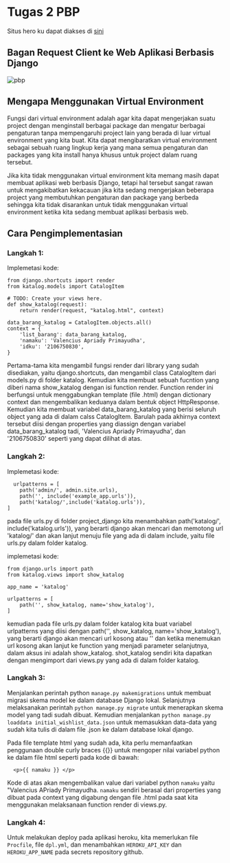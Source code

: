 # Tugas 2 PBP #

Situs hero ku dapat diakses di [sini](https://tugas2pbp-valencius.herokuapp.com/katalog/)

## Bagan Request Client ke Web Aplikasi Berbasis Django ##

![pbp](https://user-images.githubusercontent.com/112455892/190127974-7b02e92f-62e2-4ed2-b909-6bd2c194b01e.jpg)

## Mengapa Menggunakan Virtual Environment ##

Fungsi dari virtual environment adalah agar kita dapat mengerjakan suatu project dengan menginstall berbagai package dan mengatur berbagai pengaturan tanpa mempengaruhi project lain yang berada di luar virtual environment yang kita buat. Kita dapat mengibaratkan virtual environment sebagai sebuah ruang lingkup kerja yang mana semua pengaturan dan packages yang kita install hanya khusus untuk project dalam ruang tersebut. 

Jika kita tidak menggunakan virtual environment kita memang masih dapat membuat aplikasi web berbasis Django, tetapi hal tersebut sangat rawan untuk mengakibatkan kekacauan jika kita sedang mengerjakan beberapa project yang membutuhkan pengaturan dan package yang berbeda sehingga kita tidak disarankan untuk tidak menggunakan virtual environment ketika kita sedang membuat aplikasi berbasis web.

## Cara Pengimplementasian ##
### Langkah 1: ###
Implemetasi kode:
```
from django.shortcuts import render
from katalog.models import CatalogItem

# TODO: Create your views here.
def show_katalog(request):
    return render(request, "katalog.html", context)

data_barang_katalog = CatalogItem.objects.all()
context = {
    'list_barang': data_barang_katalog,
    'namaku': 'Valencius Apriady Primayudha',
    'idku': '2106750830',
}
```
Pertama-tama kita mengambil fungsi render dari library yang sudah disediakan, yaitu django.shortcuts, dan mengambil class CatalogItem dari models.py di folder katalog. Kemudian kita membuat sebuah fucntion yang diberi nama show_katalog dengan isi function render. Function render ini berfungsi untuk menggabungkan template (file .html) dengan dictionary context dan mengembalikan keduanya dalam bentuk object HttpResponse. Kemudian kita membuat variabel data_barang_katalog yang berisi seluruh object yang ada di dalam calss CatalogItem. Barulah pada akhirnya context tersebut diisi dengan properties yang diassign dengan variabel data_barang_katalog tadi, 'Valencius Apriady Primayudha', dan '2106750830' seperti yang dapat dilihat di atas.

### Langkah 2: ###
Implemetasi kode:
```
  urlpatterns = [
    path('admin/', admin.site.urls),
    path('', include('example_app.urls')),
    path('katalog/',include('katalog.urls')),
]
```
pada file urls.py di folder project_django kita menambahkan path('katalog/', include('katalog.urls')), yang berarti django akan mencari dan memotong url 'katalog/' dan akan lanjut menuju file yang ada di dalam include, yaitu file urls.py dalam folder katalog. 

implemetasi kode:
```
from django.urls import path
from katalog.views import show_katalog

app_name = 'katalog'

urlpatterns = [
    path('', show_katalog, name='show_katalog'), 
]
```

kemudian pada file urls.py dalam folder katalog kita buat variabel urlpatterns yang diisi dengan path('', show_katalog, name='show_katalog'), yang berarti django akan mencari url kosong atau '' dan ketika menemukan url kosong akan lanjut ke function yang menjadi parameter selanjutnya, dalam aksus ini adalah show_katalog. shot_katalog sendiri kita dapatkan dengan mengimport dari views.py yang ada di dalam folder katalog.

### Langkah 3: ###
Menjalankan perintah python ```manage.py makemigrations``` untuk membuat migrasi skema model ke dalam database Django lokal. Selanjutnya melaksanakan perintah ```python manage.py migrate``` untuk menerapkan skema model yang tadi sudah dibuat. Kemudian menjalankan ```python manage.py loaddata initial_wishlist_data.json``` untuk memasukkan data-data yang sudah kita tulis di dalam file .json ke dalam database lokal django. 



Pada file template html yang sudah ada, kita perlu memanfaatkan penggunaan double curly braces {{}} untuk mengoper nilai variabel python ke dalam file html seperti pada kode di bawah:
```
  <p>{{ namaku }} </p>
```
Kode di atas akan mengembalikan value dari variabel python ``` namaku ``` yaitu "Valencius APriady Primayudha. ```namaku``` sendiri berasal dari properties yang dibuat pada context yang digabung dengan file .html pada saat kita menggunakan melaksanaan function render di views.py.

### Langkah 4: ###
Untuk melakukan deploy pada aplikasi heroku, kita memerlukan file ```Procfile```, file ```dpl.yml```, dan menambahkan ```HEROKU_API_KEY``` dan ```HEROKU_APP_NAME``` pada secrets repository github.
